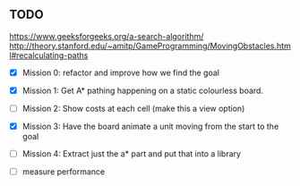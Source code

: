 ## TODO

https://www.geeksforgeeks.org/a-search-algorithm/
http://theory.stanford.edu/~amitp/GameProgramming/MovingObstacles.html#recalculating-paths

- [x] Mission 0: refactor and improve how we find the goal
- [x] Mission 1: Get A\* pathing happening on a static colourless board.
- [ ] Mission 2: Show costs at each cell (make this a view option)
- [x] Mission 3: Have the board animate a unit moving from the start to the goal
- [ ] Mission 4: Extract just the a\* part and put that into a library

- [ ] measure performance
